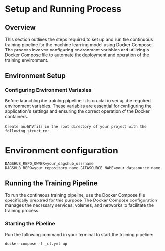 # Setup and Running Process

## Overview

This section outlines the steps required to set up and run the continuous training pipeline for the machine learning model using Docker Compose. The process involves configuring environment variables and utilizing a Docker Compose file to automate the deployment and operation of the training environment.

## Environment Setup

### Configuring Environment Variables

Before launching the training pipeline, it is crucial to set up the required environment variables. These variables are essential for configuring the application's settings and ensuring the correct operation of the Docker containers.

`
Create an `.env` file in the root directory of your project with the following structure:
`


# Environment configuration
`
DAGSHUB_REPO_OWNER=your_dagshub_username
DAGSHUB_REPO=your_repository_name
DATASOURCE_NAME=your_datasource_name
`

## Running the Training Pipeline

To run the continuous training pipeline, use the Docker Compose file specifically prepared for this purpose. The Docker Compose configuration manages the necessary services, volumes, and networks to facilitate the training process.

### Starting the Pipeline

Run the following command in your terminal to start the training pipeline:

```
docker-compose -f _ct.yml up
```